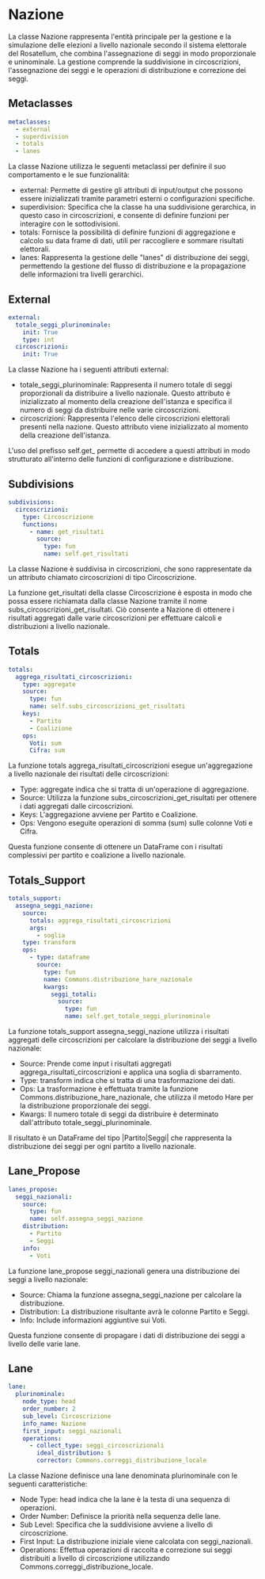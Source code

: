 # Nazione
La classe Nazione rappresenta l'entità principale per la gestione e la simulazione delle elezioni a livello nazionale secondo il sistema elettorale del Rosatellum, che combina l'assegnazione di seggi in modo proporzionale e uninominale. La gestione comprende la suddivisione in circoscrizioni, l'assegnazione dei seggi e le operazioni di distribuzione e correzione dei seggi.
## Metaclasses 
```yaml
metaclasses:
  - external
  - superdivision
  - totals
  - lanes
  ```
La classe Nazione utilizza le seguenti metaclassi per definire il suo comportamento e le sue funzionalità:

+ external: Permette di gestire gli attributi di input/output che possono essere inizializzati tramite parametri esterni o configurazioni specifiche.
+ superdivision: Specifica che la classe ha una suddivisione gerarchica, in questo caso in circoscrizioni, e consente di definire funzioni per interagire con le sottodivisioni.
+ totals: Fornisce la possibilità di definire funzioni di aggregazione e calcolo su data frame di dati, utili per raccogliere e sommare risultati elettorali.
+ lanes: Rappresenta la gestione delle "lanes" di distribuzione dei seggi, permettendo la gestione del flusso di distribuzione e la propagazione delle informazioni tra livelli gerarchici.


## External

```yaml
external:
  totale_seggi_plurinominale:
    init: True
    type: int
  circoscrizioni:
    init: True
```
La classe Nazione ha i seguenti attributi external:

+ totale_seggi_plurinominale: Rappresenta il numero totale di seggi proporzionali da distribuire a livello nazionale. Questo attributo è inizializzato al momento della creazione dell'istanza e specifica il numero di seggi da distribuire nelle varie circoscrizioni.
+ circoscrizioni: Rappresenta l'elenco delle circoscrizioni elettorali presenti nella nazione. Questo attributo viene inizializzato al momento della creazione dell'istanza.

L'uso del prefisso self.get_ permette di accedere a questi attributi in modo strutturato all'interno delle funzioni di configurazione e distribuzione.

## Subdivisions
```yaml
subdivisions:
  circoscrizioni:
    type: Circoscrizione
    functions:
      - name: get_risultati
        source:
          type: fun
          name: self.get_risultati
```

La classe Nazione è suddivisa in circoscrizioni, che sono rappresentate da un attributo chiamato circoscrizioni di tipo Circoscrizione.

La funzione get_risultati della classe Circoscrizione è esposta in modo che possa essere richiamata dalla classe Nazione tramite il nome subs_circoscrizioni_get_risultati. Ciò consente a Nazione di ottenere i risultati aggregati dalle varie circoscrizioni per effettuare calcoli e distribuzioni a livello nazionale.

## Totals
```yaml
totals:
  aggrega_risultati_circoscrizioni:
    type: aggregate
    source:
      type: fun
      name: self.subs_circoscrizioni_get_risultati
    keys:
      - Partito
      - Coalizione
    ops:
      Voti: sum
      Cifra: sum
```
La funzione totals aggrega_risultati_circoscrizioni esegue un'aggregazione a livello nazionale dei risultati delle circoscrizioni:

+ Type: aggregate indica che si tratta di un'operazione di aggregazione.
+ Source: Utilizza la funzione subs_circoscrizioni_get_risultati per ottenere i dati aggregati dalle circoscrizioni.
+ Keys: L'aggregazione avviene per Partito e Coalizione.
+ Ops: Vengono eseguite operazioni di somma (sum) sulle colonne Voti e Cifra.

Questa funzione consente di ottenere un DataFrame con i risultati complessivi per partito e coalizione a livello nazionale.

## Totals_Support
```yaml
totals_support:
  assegna_seggi_nazione:
    source:
      totals: aggrega_risultati_circoscrizioni
      args:
        - soglia
    type: transform
    ops:
      - type: dataframe
        source:
          type: fun
          name: Commons.distribuzione_hare_nazionale
          kwargs:
            seggi_totali:
              source:
                type: fun
                name: self.get_totale_seggi_plurinominale
```

La funzione totals_support assegna_seggi_nazione utilizza i risultati aggregati delle circoscrizioni per calcolare la distribuzione dei seggi a livello nazionale:

+ Source: Prende come input i risultati aggregati aggrega_risultati_circoscrizioni e applica una soglia di sbarramento.
+ Type: transform indica che si tratta di una trasformazione dei dati.
+ Ops: La trasformazione è effettuata tramite la funzione Commons.distribuzione_hare_nazionale, che utilizza il metodo Hare per la distribuzione proporzionale dei seggi.
+ Kwargs: Il numero totale di seggi da distribuire è determinato dall'attributo totale_seggi_plurinominale.

Il risultato è un DataFrame del tipo |Partito|Seggi| che rappresenta la distribuzione dei seggi per ogni partito a livello nazionale.

## Lane_Propose
```yaml
lanes_propose:
  seggi_nazionali:
    source:
      type: fun
      name: self.assegna_seggi_nazione
    distribution:
      - Partito
      - Seggi
    info:
      - Voti
```
La funzione lane_propose seggi_nazionali genera una distribuzione dei seggi a livello nazionale:

+ Source: Chiama la funzione assegna_seggi_nazione per calcolare la distribuzione.
+ Distribution: La distribuzione risultante avrà le colonne Partito e Seggi.
+ Info: Include informazioni aggiuntive sui Voti.

Questa funzione consente di propagare i dati di distribuzione dei seggi a livello delle varie lane.

## Lane
```yaml
lane:
  plurinominale:
    node_type: head
    order_number: 2
    sub_level: Circoscrizione
    info_name: Nazione
    first_input: seggi_nazionali
    operations:
      - collect_type: seggi_circoscrizionali
        ideal_distribution: $
        corrector: Commons.correggi_distribuzione_locale
```
La classe Nazione definisce una lane denominata plurinominale con le seguenti caratteristiche:

+ Node Type: head indica che la lane è la testa di una sequenza di operazioni.
+ Order Number: Definisce la priorità nella sequenza delle lane.
+ Sub Level: Specifica che la suddivisione avviene a livello di circoscrizione.
+ First Input: La distribuzione iniziale viene calcolata con seggi_nazionali.
+ Operations: Effettua operazioni di raccolta e correzione sui seggi distribuiti a livello di circoscrizione utilizzando Commons.correggi_distribuzione_locale.